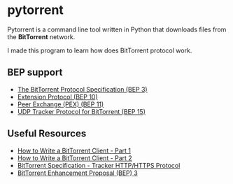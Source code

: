 
# pytorrent

Pytorrent is a command line tool written in Python that downloads files from the **BitTorrent** network.

I made this program to learn how does BitTorrent protocol work.

## BEP support

- [The BitTorrent Protocol Specification (BEP 3)](https://www.bittorrent.org/beps/bep_0003.html)
- [Extension Protocol (BEP 10)](http://bittorrent.org/beps/bep_0010.html)
- [Peer Exchange (PEX) (BEP 11)](https://www.bittorrent.org/beps/bep_0011.html)
- [UDP Tracker Protocol for BitTorrent (BEP 15)](https://www.bittorrent.org/beps/bep_0015.html)

## Useful Resources

- [How to Write a BitTorrent Client - Part 1](http://www.kristenwidman.com/blog/33/how-to-write-a-bittorrent-client-part-1/)
- [How to Write a BitTorrent Client - Part 2](http://www.kristenwidman.com/blog/71/how-to-write-a-bittorrent-client-part-2/)
- [BitTorrent Specification - Tracker HTTP/HTTPS Protocol](https://wiki.theory.org/BitTorrentSpecification)
- [BitTorrent Enhancement Proposal (BEP) 3](http://bittorrent.org/beps/bep_0003.html)